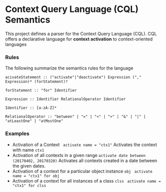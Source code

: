 # Context Query Language (CQL) Semantics #

This project defines a parser for the Context Query Language (CQL). CQL offers a declarative language for __context activation__ to context-oriented languages


### Rules
The following summarize the semantics rules for the language
~~~~
acivateStatement :: ("activate"|"deactivate") Expression ("," Expression)* (forStatement)?

forStatement :: "for" Identifier

Expression :: Identifier RelationalOperator Identifier

Identifier :: [a-zA-Z]*

RelationalOperator :: "between" | "=" | "<" | ">" | "&" | "|" | "atLeastOne" | "atMostOne"
~~~~


### Examples

- Activation of a Context
` activate name = "ctx1"`
Activates the context with name `ctx1`
- Activation of all contexts in a  given range
`activate date between (20170402, 20170320)`
Activates all contexts created in a date between the given dates.
- Activation of a context for a particular object instance `obj`
` activate name = "ctx1" for obj`
- Activation of a context for all instances of a class `clss`
` activate name = "ctx1" for clss`

